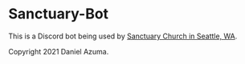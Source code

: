 # Sanctuary-Bot

This is a Discord bot being used by
[Sanctuary Church in Seattle, WA](https://sanctuaryseattle.org).

Copyright 2021 Daniel Azuma.
